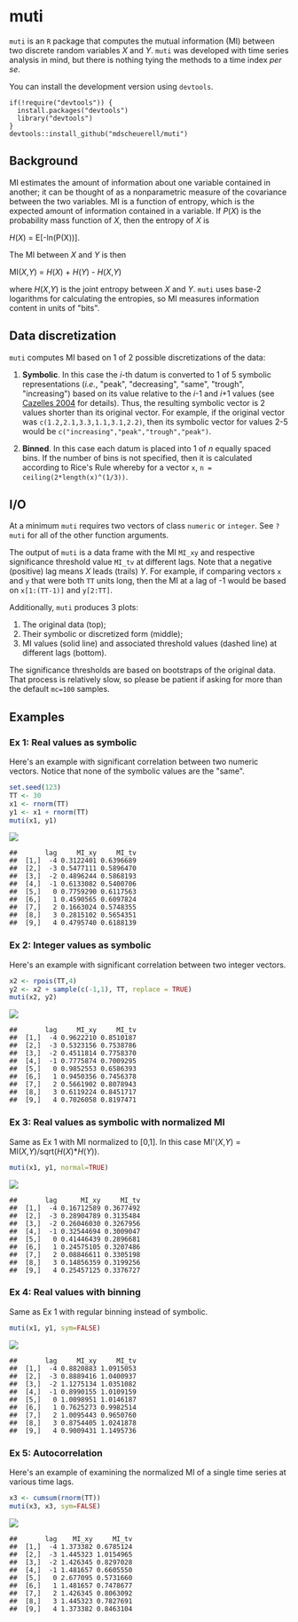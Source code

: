 muti
====

`muti` is an `R` package that computes the mutual information (MI) between two discrete random variables *X* and *Y*. `muti` was developed with time series analysis in mind, but there is nothing tying the methods to a time index *per se*.

You can install the development version using `devtools`.

    if(!require("devtools")) {
      install.packages("devtools")
      library("devtools")
    }
    devtools::install_github("mdscheuerell/muti")

Background
----------

MI estimates the amount of information about one variable contained in another; it can be thought of as a nonparametric measure of the covariance between the two variables. MI is a function of entropy, which is the expected amount of information contained in a variable. If *P*(*X*) is the probability mass function of *X*, then the entropy of *X* is

*H*(*X*) = E\[-ln(P(X))\].

The MI between *X* and *Y* is then

MI(*X*,*Y*) = *H*(*X*) + *H*(*Y*) - *H*(*X*,*Y*)

where *H*(*X*,*Y*) is the joint entropy between *X* and *Y*. `muti` uses base-2 logarithms for calculating the entropies, so MI measures information content in units of "bits".

Data discretization
-------------------

`muti` computes MI based on 1 of 2 possible discretizations of the data:

1.  **Symbolic**. In this case the *i*-th datum is converted to 1 of 5 symbolic representations (*i.e.*, "peak", "decreasing", "same", "trough", "increasing") based on its value relative to the *i*-1 and *i*+1 values (see [Cazelles 2004](https://doi.org/10.1111/j.1461-0248.2004.00629.x) for details). Thus, the resulting symbolic vector is 2 values shorter than its original vector. For example, if the original vector was `c(1.2,2.1,3.3,1.1,3.1,2.2)`, then its symbolic vector for values 2-5 would be `c("increasing","peak","trough","peak")`.

2.  **Binned**. In this case each datum is placed into 1 of *n* equally spaced bins. If the number of bins is not specified, then it is calculated according to Rice's Rule whereby for a vector `x`, `n = ceiling(2*length(x)^(1/3))`.

I/O
---

At a minimum `muti` requires two vectors of class `numeric` or `integer`. See `?muti` for all of the other function arguments.

The output of `muti` is a data frame with the MI `MI_xy` and respective significance threshold value `MI_tv` at different lags. Note that a negative (positive) lag means *X* leads (trails) *Y*. For example, if comparing vectors `x` and `y` that were both `TT` units long, then the MI at a lag of -1 would be based on `x[1:(TT-1)]` and `y[2:TT]`.

Additionally, `muti` produces 3 plots:

1.  The original data (top);
2.  Their symbolic or discretized form (middle);
3.  MI values (solid line) and associated threshold values (dashed line) at different lags (bottom).

The significance thresholds are based on bootstraps of the original data. That process is relatively slow, so please be patient if asking for more than the default `mc=100` samples.

Examples
--------

### Ex 1: Real values as symbolic

Here's an example with significant correlation between two numeric vectors. Notice that none of the symbolic values are the "same".

``` r
set.seed(123)
TT <- 30
x1 <- rnorm(TT)
y1 <- x1 + rnorm(TT)
muti(x1, y1)
```

![](README_files/figure-markdown_github/ex_1-1.png)

    ##       lag     MI_xy     MI_tv
    ##  [1,]  -4 0.3122401 0.6396689
    ##  [2,]  -3 0.5477111 0.5896470
    ##  [3,]  -2 0.4896244 0.5868193
    ##  [4,]  -1 0.6133082 0.5400706
    ##  [5,]   0 0.7759290 0.6117563
    ##  [6,]   1 0.4590565 0.6097824
    ##  [7,]   2 0.1663024 0.5748355
    ##  [8,]   3 0.2815102 0.5654351
    ##  [9,]   4 0.4795740 0.6188139

### Ex 2: Integer values as symbolic

Here's an example with significant correlation between two integer vectors.

``` r
x2 <- rpois(TT,4)
y2 <- x2 + sample(c(-1,1), TT, replace = TRUE)
muti(x2, y2)
```

![](README_files/figure-markdown_github/ex_2-1.png)

    ##       lag     MI_xy     MI_tv
    ##  [1,]  -4 0.9622210 0.8510187
    ##  [2,]  -3 0.5323156 0.7538786
    ##  [3,]  -2 0.4511814 0.7758370
    ##  [4,]  -1 0.7775874 0.7009295
    ##  [5,]   0 0.9852553 0.6586393
    ##  [6,]   1 0.9450356 0.7456378
    ##  [7,]   2 0.5661902 0.8078943
    ##  [8,]   3 0.6119224 0.8451717
    ##  [9,]   4 0.7026058 0.8197471

### Ex 3: Real values as symbolic with normalized MI

Same as Ex 1 with MI normalized to \[0,1\]. In this case MI'(*X*,*Y*) = MI(*X*,*Y*)/sqrt(*H*(*X*)\**H*(*Y*)).

``` r
muti(x1, y1, normal=TRUE)
```

![](README_files/figure-markdown_github/ex_3-1.png)

    ##       lag      MI_xy     MI_tv
    ##  [1,]  -4 0.16712589 0.3677492
    ##  [2,]  -3 0.28904789 0.3135484
    ##  [3,]  -2 0.26046030 0.3267956
    ##  [4,]  -1 0.32544694 0.3009047
    ##  [5,]   0 0.41446439 0.2896681
    ##  [6,]   1 0.24575105 0.3207486
    ##  [7,]   2 0.08846611 0.3305198
    ##  [8,]   3 0.14856359 0.3199256
    ##  [9,]   4 0.25457125 0.3376727

### Ex 4: Real values with binning

Same as Ex 1 with regular binning instead of symbolic.

``` r
muti(x1, y1, sym=FALSE)
```

![](README_files/figure-markdown_github/ex_4-1.png)

    ##       lag     MI_xy     MI_tv
    ##  [1,]  -4 0.8820883 1.0915053
    ##  [2,]  -3 0.8889416 1.0400937
    ##  [3,]  -2 1.1275134 1.0351082
    ##  [4,]  -1 0.8990155 1.0109159
    ##  [5,]   0 1.0098951 1.0146187
    ##  [6,]   1 0.7625273 0.9982514
    ##  [7,]   2 1.0095443 0.9650760
    ##  [8,]   3 0.8754405 1.0241878
    ##  [9,]   4 0.9009431 1.1495736

### Ex 5: Autocorrelation

Here's an example of examining the normalized MI of a single time series at various time lags.

``` r
x3 <- cumsum(rnorm(TT))
muti(x3, x3, sym=FALSE)
```

![](README_files/figure-markdown_github/ex_5-1.png)

    ##       lag    MI_xy     MI_tv
    ##  [1,]  -4 1.373382 0.6785124
    ##  [2,]  -3 1.445323 1.0154965
    ##  [3,]  -2 1.426345 0.8297028
    ##  [4,]  -1 1.481657 0.6605550
    ##  [5,]   0 2.677095 0.5731660
    ##  [6,]   1 1.481657 0.7478677
    ##  [7,]   2 1.426345 0.8063092
    ##  [8,]   3 1.445323 0.7827691
    ##  [9,]   4 1.373382 0.8463104
